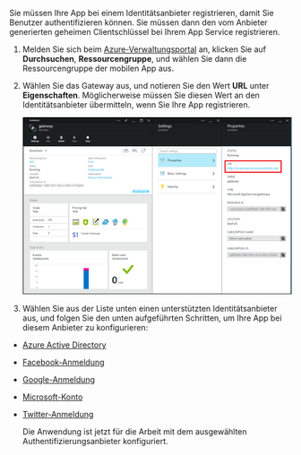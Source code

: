 

Sie müssen Ihre App bei einem Identitätsanbieter registrieren, damit Sie Benutzer authentifizieren können. Sie müssen dann den vom Anbieter generierten geheimen Clientschlüssel bei Ihrem App Service registrieren.

1. Melden Sie sich beim [Azure-Verwaltungsportal] an, klicken Sie auf **Durchsuchen**, **Ressourcengruppe**, und wählen Sie dann die Ressourcengruppe der mobilen App aus.

2. Wählen Sie das Gateway aus, und notieren Sie den Wert **URL** unter **Eigenschaften**. Möglicherweise müssen Sie diesen Wert an den Identitätsanbieter übermitteln, wenn Sie Ihre App registrieren.

   	![](./media/app-service-mobile-register-authentication/gateway-uri.png)

3. Wählen Sie aus der Liste unten einen unterstützten Identitätsanbieter aus, und folgen Sie den unten aufgeführten Schritten, um Ihre App bei diesem Anbieter zu konfigurieren:

 - <a href="/de-de/documentation/articles/app-service-mobile-how-to-configure-active-directory-authentication-preview/" target="_blank">Azure Active Directory</a>
 - <a href="/de-de/documentation/articles/app-service-mobile-how-to-configure-facebook-authentication-preview/" target="_blank">Facebook-Anmeldung</a>
 - <a href="/de-de/documentation/articles/app-service-mobile-how-to-configure-google-authentication-preview/" target="_blank">Google-Anmeldung</a>
 - <a href="/de-de/documentation/articles/app-service-mobile-how-to-configure-microsoft-authentication-preview/" target="_blank">Microsoft-Konto</a>
 - <a href="/de-de/documentation/articles/app-service-mobile-how-to-configure-twitter-authentication-preview/" target="_blank">Twitter-Anmeldung</a>

	Die Anwendung ist jetzt für die Arbeit mit dem ausgewählten Authentifizierungsanbieter konfiguriert.

<!-- URLs. -->
[Azure-Verwaltungsportal]: https://manage.windowsazure.com/

<!--HONumber=49-->